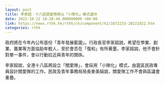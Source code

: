 ```yaml
---
layout: post
title: 李家超：十八區關愛隊將以「小隊化」模式運作
date: 2022-10-22 18:28:44.000000000 +08:00
link: https://news.rthk.hk/rthk/ch/component/k2/1672233-20221022.htm
categories: rthk
---
```


政府將在今年內公布首份「青年發展藍圖」。行政長官李家超說，希望在學業、創業、置業等方面協助年輕人，至於會否在「復和」有所著墨，李家超說，他不會針對單一事件，會以行動拉近與青年的關係。

李家超說，全港十八區將設立「關愛隊」，會採用「小隊化」模式，由當區民政專員設計關愛隊的工作。民政及青年事務局局長麥美娟說，關愛隊工作不會與區議會重疊。
